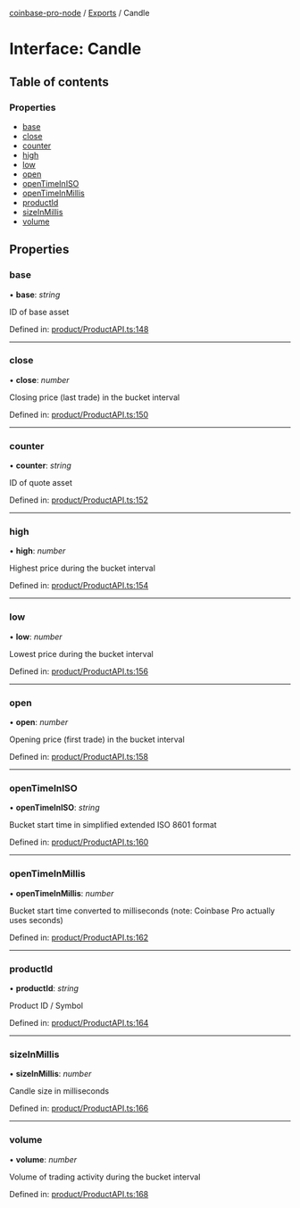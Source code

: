 [coinbase-pro-node](../README.md) / [Exports](../modules.md) / Candle

# Interface: Candle

## Table of contents

### Properties

- [base](candle.md#base)
- [close](candle.md#close)
- [counter](candle.md#counter)
- [high](candle.md#high)
- [low](candle.md#low)
- [open](candle.md#open)
- [openTimeInISO](candle.md#opentimeiniso)
- [openTimeInMillis](candle.md#opentimeinmillis)
- [productId](candle.md#productid)
- [sizeInMillis](candle.md#sizeinmillis)
- [volume](candle.md#volume)

## Properties

### base

• **base**: _string_

ID of base asset

Defined in: [product/ProductAPI.ts:148](https://github.com/bennycode/coinbase-pro-node/blob/1018fbd/src/product/ProductAPI.ts#L148)

---

### close

• **close**: _number_

Closing price (last trade) in the bucket interval

Defined in: [product/ProductAPI.ts:150](https://github.com/bennycode/coinbase-pro-node/blob/1018fbd/src/product/ProductAPI.ts#L150)

---

### counter

• **counter**: _string_

ID of quote asset

Defined in: [product/ProductAPI.ts:152](https://github.com/bennycode/coinbase-pro-node/blob/1018fbd/src/product/ProductAPI.ts#L152)

---

### high

• **high**: _number_

Highest price during the bucket interval

Defined in: [product/ProductAPI.ts:154](https://github.com/bennycode/coinbase-pro-node/blob/1018fbd/src/product/ProductAPI.ts#L154)

---

### low

• **low**: _number_

Lowest price during the bucket interval

Defined in: [product/ProductAPI.ts:156](https://github.com/bennycode/coinbase-pro-node/blob/1018fbd/src/product/ProductAPI.ts#L156)

---

### open

• **open**: _number_

Opening price (first trade) in the bucket interval

Defined in: [product/ProductAPI.ts:158](https://github.com/bennycode/coinbase-pro-node/blob/1018fbd/src/product/ProductAPI.ts#L158)

---

### openTimeInISO

• **openTimeInISO**: _string_

Bucket start time in simplified extended ISO 8601 format

Defined in: [product/ProductAPI.ts:160](https://github.com/bennycode/coinbase-pro-node/blob/1018fbd/src/product/ProductAPI.ts#L160)

---

### openTimeInMillis

• **openTimeInMillis**: _number_

Bucket start time converted to milliseconds (note: Coinbase Pro actually uses seconds)

Defined in: [product/ProductAPI.ts:162](https://github.com/bennycode/coinbase-pro-node/blob/1018fbd/src/product/ProductAPI.ts#L162)

---

### productId

• **productId**: _string_

Product ID / Symbol

Defined in: [product/ProductAPI.ts:164](https://github.com/bennycode/coinbase-pro-node/blob/1018fbd/src/product/ProductAPI.ts#L164)

---

### sizeInMillis

• **sizeInMillis**: _number_

Candle size in milliseconds

Defined in: [product/ProductAPI.ts:166](https://github.com/bennycode/coinbase-pro-node/blob/1018fbd/src/product/ProductAPI.ts#L166)

---

### volume

• **volume**: _number_

Volume of trading activity during the bucket interval

Defined in: [product/ProductAPI.ts:168](https://github.com/bennycode/coinbase-pro-node/blob/1018fbd/src/product/ProductAPI.ts#L168)
